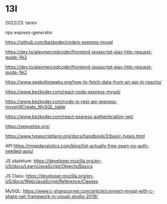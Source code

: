 # 13I
2022/23. tanév

npx express-generator

https://github.com/bezkoder/nodejs-express-mysql

https://dev.to/alexmercedcoder/frontend-javascript-ajax-http-request-guide-1jk2

https://dev.to/alexmercedcoder/frontend-javascript-ajax-http-request-guide-1jk2

https://www.geeksforgeeks.org/how-to-fetch-data-from-an-api-in-reactjs/

https://www.bezkoder.com/react-node-express-mysql/

https://www.bezkoder.com/node-js-rest-api-express-mysql/#Create_MySQL_table

https://www.bezkoder.com/react-express-authentication-jwt/

https://sequelize.org/

https://www.typescriptlang.org/docs/handbook/2/basic-types.html

API
https://mixedanalytics.com/blog/list-actually-free-open-no-auth-needed-apis/

JS objektum:
https://developer.mozilla.org/en-US/docs/Learn/JavaScript/Objects/Basics

JS Class:
https://developer.mozilla.org/en-US/docs/Web/JavaScript/Reference/Classes

MySQL: https://www.c-sharpcorner.com/article/connect-mysql-with-c-sharp-net-framework-in-visual-studio-2019/
